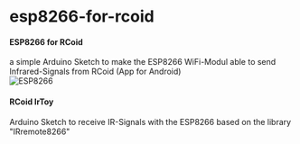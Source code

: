 # esp8266-for-rcoid
<h4>ESP8266 for RCoid</h4>
  a simple Arduino Sketch to make the ESP8266 WiFi-Modul able to send Infrared-Signals from RCoid (App for Android)<br>
  <img src="https://www.rcoid.de/images/rcoid/esp8266.png" title="ESP8266">

<h4>RCoid IrToy</h4>
<p>
  Arduino Sketch to receive IR-Signals with the ESP8266 based on the library "IRremote8266"<br>

</p>
